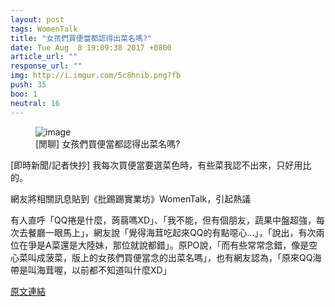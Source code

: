 ```yaml
---
layout: post
tags: WomenTalk
title: "女孩們買便當都認得出菜名嗎?"
date: Tue Aug  8 19:09:38 2017 +0800
article_url: ""
response_url: ""
img: http://i.imgur.com/5c8hnib.png?fb
push: 35
boo: 1
neutral: 16
---
```


<figure>
<img src="http://i.imgur.com/5c8hnib.png?fb" alt="image">
<figcaption>
[閒聊] 女孩們買便當都認得出菜名嗎?
</figcaption>
</figure>



[即時新聞/記者快抄] 我每次買便當要選菜色時，有些菜我認不出來，只好用比的。

網友將相關訊息貼到《批踢踢實業坊》WomenTalk，引起熱議

有人直呼「QQ捲是什麼，蒟蒻嗎XD」、「我不能，但有個朋友，蔬果中盤超強，每次去餐廳一眼馬上」，網友說「覺得海茸吃起來QQ的有點噁心...」，「說出，有次兩位在爭是A菜還是大陸妹，那位就說都錯」。原PO說，「而有些常常念錯，像是空心菜叫成菠菜，版上的女孩們買便當念的出菜名嗎」，也有網友認為，「原來QQ海帶是叫海茸喔，以前都不知道叫什麼XD」

<a href = "https://www.ptt.cc/bbs/WomenTalk/M.1502190580.A.FE2.html">原文連結</a>

